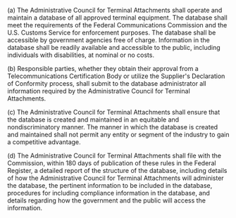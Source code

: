 (a) The Administrative Council for Terminal Attachments shall operate and maintain a database of all approved terminal equipment. The database shall meet the requirements of the Federal Communications Commission and the U.S. Customs Service for enforcement purposes. The database shall be accessible by government agencies free of charge. Information in the database shall be readily available and accessible to the public, including individuals with disabilities, at nominal or no costs.

(b) Responsible parties, whether they obtain their approval from a Telecommunications Certification Body or utilize the Supplier's Declaration of Conformity process, shall submit to the database administrator all information required by the Administrative Council for Terminal Attachments.

(c) The Administrative Council for Terminal Attachments shall ensure that the database is created and maintained in an equitable and nondiscriminatory manner. The manner in which the database is created and maintained shall not permit any entity or segment of the industry to gain a competitive advantage.

(d) The Administrative Council for Terminal Attachments shall file with the Commission, within 180 days of publication of these rules in the Federal Register, a detailed report of the structure of the database, including details of how the Administrative Council for Terminal Attachments will administer the database, the pertinent information to be included in the database, procedures for including compliance information in the database, and details regarding how the government and the public will access the information.

